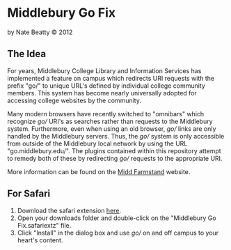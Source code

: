 Middlebury Go Fix
===

by Nate Beatty &copy; 2012

The Idea
---

For years, Middlebury College Library and Information Services has implemented a feature on campus which redirects URI requests with the prefix "go/" to unique URL's defined by individual college community members. This system has become nearly universally adopted for accessing college websites by the community.

Many modern browsers have recently switched to "omnibars" which recognize *go/* URI's as searches rather than requests to the Middlebury system. Furthermore, even when using an old browser, *go/* links are only handled by the Middlebury servers. Thus, the *go/* system is only accessible from outside of the Middlebury local network by using the URL "go.middlebury.edu/". The plugins contained within this repository attempt to remedy both of these by redirecting *go/* requests to the appropriate URI.

More information can be found on the [Midd Farmstand](https://github.com/tnbeatty/Middlebury-Go-Fix/blob/master/Middlebury%20Go%20Fix.safariextz?raw=true) website.

For Safari
---

1. Download the safari extension [here](https://github.com/tnbeatty/Middlebury-Go-Fix/blob/master/Middlebury%20Go%20Fix.safariextz).
2. Open your downloads folder and double-click on the "Middlebury Go Fix.safariextz" file.
3. Click "Install" in the dialog box and use *go/* on and off campus to your heart's content.